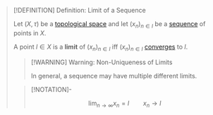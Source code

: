 >[!DEFINITION] Definition: Limit of a Sequence
>
>Let $(X, \tau)$ be a [topological space](../../../Topology/Topological%20Spaces/Topological%20Space.md) and let $(x_n)_{n \in I}$ be a [sequence](Sequence.md) of points in $X$.
>
>A point $l \in X$ is a **limit** of $(x_n)_{n \in I}$ iff $(x_n)_{n \in I}$ [converges](Convergence%20of%20Sequences.md) to $l$.
>
>>[!WARNING] Warning: Non-Uniqueness of Limits
>>
>>In general, a sequence may have multiple different limits.
>>
>
>>[!NOTATION]-
>>
>>$$
>>\lim_{n \to \infty} x_n = l \qquad x_n \to l
>>$$
>>
>